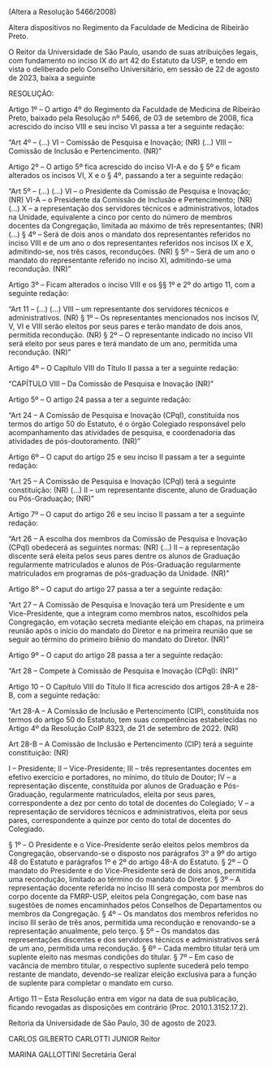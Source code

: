 (Altera a Resolução 5466/2008)

Altera dispositivos no Regimento da Faculdade de Medicina de Ribeirão Preto.

O Reitor da Universidade de São Paulo, usando de suas atribuições legais, com fundamento no inciso IX do art 42 do Estatuto da USP, e tendo em vista o deliberado pelo Conselho Universitário, em sessão de 22 de agosto de 2023, baixa a seguinte

RESOLUÇÃO:

Artigo 1º – O artigo 4º do Regimento da Faculdade de Medicina de Ribeirão Preto, baixado pela Resolução nº 5466, de 03 de setembro de 2008, fica acrescido do inciso VIII e seu inciso VI passa a ter a seguinte redação:

“Art 4º – (…)
VI – Comissão de Pesquisa e Inovação; (NR)
(…)
VIII – Comissão de Inclusão e Pertencimento. (NR)”

Artigo 2º – O artigo 5º fica acrescido do inciso VI-A e do § 5º e ficam alterados os incisos VI, X e o § 4º, passando a ter a seguinte redação:

“Art 5º – (…)
(…)
VI – o Presidente da Comissão de Pesquisa e Inovação; (NR)
VI-A – o Presidente da Comissão de Inclusão e Pertencimento; (NR)
(…)
X – a representação dos servidores técnicos e administrativos, lotados na Unidade, equivalente a cinco por cento do número de membros docentes da Congregação, limitada ao máximo de três representantes; (NR)
(…)
§ 4º – Será de dois anos o mandato dos representantes referidos no inciso VIII e de um ano o dos representantes referidos nos incisos IX e X, admitindo-se, nos três casos, reconduções. (NR)
§ 5º – Será de um ano o mandato do representante referido no inciso XI, admitindo-se uma recondução. (NR)”

Artigo 3º – Ficam alterados o inciso VIII e os §§ 1º e 2º do artigo 11, com a seguinte redação:

“Art 11 – (…)
(…)
VIII – um representante dos servidores técnicos e administrativos. (NR)
§ 1º – Os representantes mencionados nos incisos IV, V, VI e VIII serão eleitos por seus pares e terão mandato de dois anos, permitida recondução. (NR)
§ 2º – O representante indicado no inciso VII será eleito por seus pares e terá mandato de um ano, permitida uma recondução. (NR)”

Artigo 4º – O Capítulo VIII do Título II passa a ter a seguinte redação:

“CAPÍTULO VIII – Da Comissão de Pesquisa e Inovação (NR)”

Artigo 5º – O artigo 24 passa a ter a seguinte redação:

“Art 24 – A Comissão de Pesquisa e Inovação (CPqI), constituída nos termos do artigo 50 do Estatuto, é o órgão Colegiado responsável pelo acompanhamento das atividades de pesquisa, e coordenadoria das atividades de pós-doutoramento. (NR)”

Artigo 6º – O caput do artigo 25 e seu inciso II passam a ter a seguinte redação:

“Art 25 – A Comissão de Pesquisa e Inovação (CPqI) terá a seguinte constituição: (NR)
(…)
II – um representante discente, aluno de Graduação ou Pós-Graduação; (NR)”

Artigo 7º – O caput do artigo 26 e seu inciso II passam a ter a seguinte redação:

“Art 26 – A escolha dos membros da Comissão de Pesquisa e Inovação (CPqI) obedecerá as seguintes normas: (NR)
(…)
II – a representação discente será eleita pelos seus pares dentre os alunos de Graduação regularmente matriculados e alunos de Pós-Graduação regularmente matriculados em programas de pós-graduação da Unidade. (NR)”

Artigo 8º – O caput do artigo 27 passa a ter a seguinte redação:

“Art 27 – A Comissão de Pesquisa e Inovação terá um Presidente e um Vice-Presidente, que a integram como membros natos, escolhidos pela Congregação, em votação secreta mediante eleição em chapas, na primeira reunião após o início do mandato do Diretor e na primeira reunião que se seguir ao término do primeiro biênio do mandato do Diretor. (NR)”

Artigo 9º – O caput do artigo 28 passa a ter a seguinte redação:

“Art 28 – Compete à Comissão de Pesquisa e Inovação (CPqI): (NR)”

Artigo 10 – O Capítulo VIII do Título II fica acrescido dos artigos 28-A e 28-B, com a seguinte redação:

“Art 28-A – A Comissão de Inclusão e Pertencimento (CIP), constituída nos termos do artigo 50 do Estatuto, tem suas competências estabelecidas no Artigo 4º da Resolução CoIP 8323, de 21 de setembro de 2022. (NR)

Art 28-B – A Comissão de Inclusão e Pertencimento (CIP) terá a seguinte constituição: (NR)

I – Presidente;
II – Vice-Presidente;
III – três representantes docentes em efetivo exercício e portadores, no mínimo, do título de Doutor;
IV – a representação discente, constituída por alunos de Graduação e Pós-Graduação, regularmente matriculados, eleita por seus pares, correspondente a dez por cento do total de docentes do Colegiado;
V – a representação de servidores técnicos e administrativos, eleita por seus pares, correspondente a quinze por cento do total de docentes do Colegiado.

§ 1º – O Presidente e o Vice-Presidente serão eleitos pelos membros da Congregação, observando-se o disposto nos parágrafos 3º a 9º do artigo 48 do Estatuto e parágrafos 1º e 2º do artigo 48-A do Estatuto.
§ 2º – O mandato do Presidente e do Vice-Presidente será de dois anos, permitida uma recondução, limitado ao término do mandato do Diretor.
§ 3º – A representação docente referida no inciso III será composta por membros do corpo docente da FMRP-USP, eleitos pela Congregação, com base nas sugestões de nomes encaminhados pelos Conselhos de Departamentos ou membros da Congregação.
§ 4º – Os mandatos dos membros referidos no inciso III serão de três anos, permitida uma recondução e renovando-se a representação anualmente, pelo terço.
§ 5º – Os mandatos das representações discentes e dos servidores técnicos e administrativos será de um ano, permitida uma recondução.
§ 6º – Cada membro titular terá um suplente eleito nas mesmas condições do titular.
§ 7º – Em caso de vacância de membro titular, o respectivo suplente sucederá pelo tempo restante de mandato, devendo-se realizar eleição exclusiva para a função de suplente para completar o mandato em curso.

Artigo 11 – Esta Resolução entra em vigor na data de sua publicação, ficando revogadas as disposições em contrário (Proc. 2010.1.3152.17.2).

Reitoria da Universidade de São Paulo, 30 de agosto de 2023.

CARLOS GILBERTO CARLOTTI JUNIOR
Reitor

MARINA GALLOTTINI
Secretária Geral